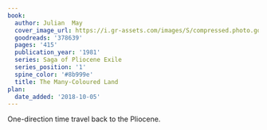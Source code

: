```yaml
---
book:
  author: Julian  May
  cover_image_url: https://i.gr-assets.com/images/S/compressed.photo.goodreads.com/books/1174314750l/378639.jpg
  goodreads: '378639'
  pages: '415'
  publication_year: '1981'
  series: Saga of Pliocene Exile
  series_position: '1'
  spine_color: '#8b999e'
  title: The Many-Coloured Land
plan:
  date_added: '2018-10-05'
---
```


One-direction time travel back to the Pliocene.
